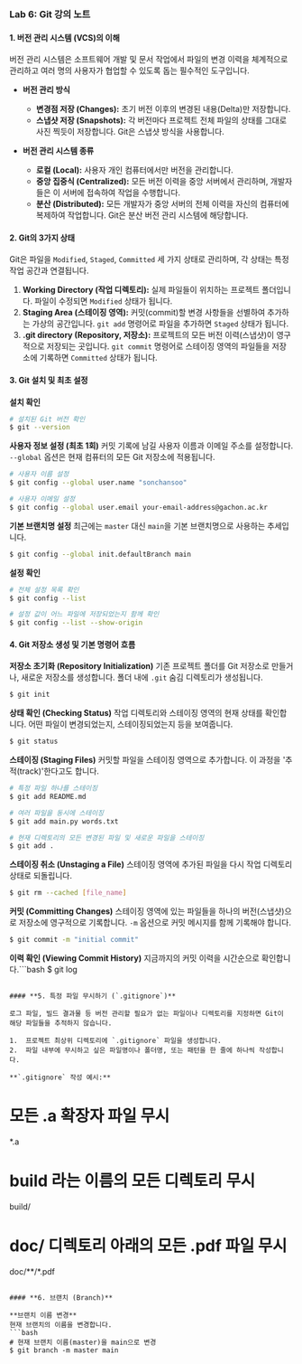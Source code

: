 
### **Lab 6: Git 강의 노트**

#### **1. 버전 관리 시스템 (VCS)의 이해**

버전 관리 시스템은 소프트웨어 개발 및 문서 작업에서 파일의 변경 이력을 체계적으로 관리하고 여러 명의 사용자가 협업할 수 있도록 돕는 필수적인 도구입니다.

*   **버전 관리 방식**
    *   **변경점 저장 (Changes):** 초기 버전 이후의 변경된 내용(Delta)만 저장합니다.
    *   **스냅샷 저장 (Snapshots):** 각 버전마다 프로젝트 전체 파일의 상태를 그대로 사진 찍듯이 저장합니다. Git은 스냅샷 방식을 사용합니다.

*   **버전 관리 시스템 종류**
    *   **로컬 (Local):** 사용자 개인 컴퓨터에서만 버전을 관리합니다.
    *   **중앙 집중식 (Centralized):** 모든 버전 이력을 중앙 서버에서 관리하며, 개발자들은 이 서버에 접속하여 작업을 수행합니다.
    *   **분산 (Distributed):** 모든 개발자가 중앙 서버의 전체 이력을 자신의 컴퓨터에 복제하여 작업합니다. Git은 분산 버전 관리 시스템에 해당합니다.

#### **2. Git의 3가지 상태**

Git은 파일을 `Modified`, `Staged`, `Committed` 세 가지 상태로 관리하며, 각 상태는 특정 작업 공간과 연결됩니다.

1.  **Working Directory (작업 디렉토리):** 실제 파일들이 위치하는 프로젝트 폴더입니다. 파일이 수정되면 `Modified` 상태가 됩니다.
2.  **Staging Area (스테이징 영역):** 커밋(commit)할 변경 사항들을 선별하여 추가하는 가상의 공간입니다. `git add` 명령어로 파일을 추가하면 `Staged` 상태가 됩니다.
3.  **.git directory (Repository, 저장소):** 프로젝트의 모든 버전 이력(스냅샷)이 영구적으로 저장되는 곳입니다. `git commit` 명령어로 스테이징 영역의 파일들을 저장소에 기록하면 `Committed` 상태가 됩니다.

#### **3. Git 설치 및 최초 설정**

**설치 확인**
```bash
# 설치된 Git 버전 확인
$ git --version
```

**사용자 정보 설정 (최초 1회)**
커밋 기록에 남길 사용자 이름과 이메일 주소를 설정합니다. `--global` 옵션은 현재 컴퓨터의 모든 Git 저장소에 적용됩니다.
```bash
# 사용자 이름 설정
$ git config --global user.name "sonchansoo"

# 사용자 이메일 설정
$ git config --global user.email your-email-address@gachon.ac.kr
```

**기본 브랜치명 설정**
최근에는 `master` 대신 `main`을 기본 브랜치명으로 사용하는 추세입니다.
```bash
$ git config --global init.defaultBranch main
```

**설정 확인**
```bash
# 전체 설정 목록 확인
$ git config --list

# 설정 값이 어느 파일에 저장되었는지 함께 확인
$ git config --list --show-origin
```

#### **4. Git 저장소 생성 및 기본 명령어 흐름**

**저장소 초기화 (Repository Initialization)**
기존 프로젝트 폴더를 Git 저장소로 만들거나, 새로운 저장소를 생성합니다. 폴더 내에 `.git` 숨김 디렉토리가 생성됩니다.
```bash
$ git init
```

**상태 확인 (Checking Status)**
작업 디렉토리와 스테이징 영역의 현재 상태를 확인합니다. 어떤 파일이 변경되었는지, 스테이징되었는지 등을 보여줍니다.
```bash
$ git status
```

**스테이징 (Staging Files)**
커밋할 파일을 스테이징 영역으로 추가합니다. 이 과정을 '추적(track)'한다고도 합니다.
```bash
# 특정 파일 하나를 스테이징
$ git add README.md

# 여러 파일을 동시에 스테이징
$ git add main.py words.txt

# 현재 디렉토리의 모든 변경된 파일 및 새로운 파일을 스테이징
$ git add .
```

**스테이징 취소 (Unstaging a File)**
스테이징 영역에 추가된 파일을 다시 작업 디렉토리 상태로 되돌립니다.
```bash
$ git rm --cached [file_name]
```

**커밋 (Committing Changes)**
스테이징 영역에 있는 파일들을 하나의 버전(스냅샷)으로 저장소에 영구적으로 기록합니다. `-m` 옵션으로 커밋 메시지를 함께 기록해야 합니다.
```bash
$ git commit -m "initial commit"
```

**이력 확인 (Viewing Commit History)**
지금까지의 커밋 이력을 시간순으로 확인합니다.```bash
$ git log
```

#### **5. 특정 파일 무시하기 (`.gitignore`)**

로그 파일, 빌드 결과물 등 버전 관리할 필요가 없는 파일이나 디렉토리를 지정하면 Git이 해당 파일들을 추적하지 않습니다.

1.  프로젝트 최상위 디렉토리에 `.gitignore` 파일을 생성합니다.
2.  파일 내부에 무시하고 싶은 파일명이나 폴더명, 또는 패턴을 한 줄에 하나씩 작성합니다.

**`.gitignore` 작성 예시:**
```
# 모든 .a 확장자 파일 무시
*.a

# build 라는 이름의 모든 디렉토리 무시
build/

# doc/ 디렉토리 아래의 모든 .pdf 파일 무시
doc/**/*.pdf
```

#### **6. 브랜치 (Branch)**

**브랜치 이름 변경**
현재 브랜치의 이름을 변경합니다.
```bash
# 현재 브랜치 이름(master)을 main으로 변경
$ git branch -m master main
```

